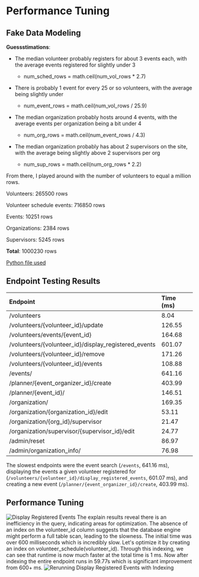 # Performance Tuning

## Fake Data Modeling

**Guessstimations**:
- The median volunteer probably registers for about 3 events each, with the average events registered for slightly under 3
  - num_sched_rows = math.ceil(num_vol_rows * 2.7)

- There is probably 1 event for every 25 or so volunteers, with the average being slightly under
  - num_event_rows = math.ceil(num_vol_rows / 25.9)

- The median organization probably hosts around 4 events, with the average events per organization being a bit under 4
  - num_org_rows = math.ceil(num_event_rows / 4.3)

- The median organization probably has about 2 supervisors on the site, with the average being slightly above 2 supervisors per org
  - num_sup_rows = math.ceil(num_org_rows * 2.2)

From there, I played around with the number of volunteers to equal a million rows. 

Volunteers: 265500 rows

Volunteer schedule events: 716850 rows

Events: 10251 rows

Organizations: 2384 rows

Supervisors: 5245 rows

**Total**: 1000230 rows

[Python file used](https://github.com/clkodd/volunteer-verse/blob/main/populate_posts.py)


## Endpoint Testing Results

| Endpoint                                             | Time (ms) |
| :--------------------------------------------------- | :-------- |
| /volunteers                                          |    8.04   |
| /volunteers/{volunteer_id}/update                    |  126.55   |
| /volunteers/events/{event_id}                        |  164.68   |
| /volunteers/{volunteer_id}/display_registered_events |  601.07   |
| /volunteers/{volunteer_id}/remove                    |  171.26   |
| /volunteers/{volunteer_id}/events                    |  108.88   |
| /events/                                             |  641.16   |
| /planner/{event_organizer_id}/create                 |  403.99   |
| /planner/{event_id}/                                 |  146.51   |
| /organization/                                       |  169.35   |
| /organization/{organization_id}/edit                 |   53.11   |
| /organization/{org_id}/supervisor                    |   21.47   |
| /organization/supervisor/{supervisor_id}/edit        |   24.77   |
| /admin/reset                                         |   86.97   |
| /admin/organization_info/                            |   76.98   |


The slowest endpoints were the event search (`/events`, 641.16 ms), displaying the events a given volunteer registered for (`/volunteers/{volunteer_id}/display_registered_events`, 601.07 ms), and creating a new event (`/planner/{event_organizer_id}/create`, 403.99 ms).

## Performance Tuning
![Display Registered Events](https://imgur.com/r5Msa9U)
The explain results reveal there is an inefficiency in the query, indicating areas for optimization. The absence of an index on the volunteer_id column suggests that the database engine might perform a full table scan, leading to the slowness. The initial time was over 600 milliseconds which is incredibly slow. Let's optimize it by creating an index on volunteer_schedule(volunteer_id). Through this indexing, we can see that runtime is now much faster at the total time is 1 ms. Now after indexing the entire endpoint runs in 59.77s which is significant improvement from 600+ ms.
![Rerunning Display Registered Events with Indexing](https://imgur.com/2w3mjEW)
